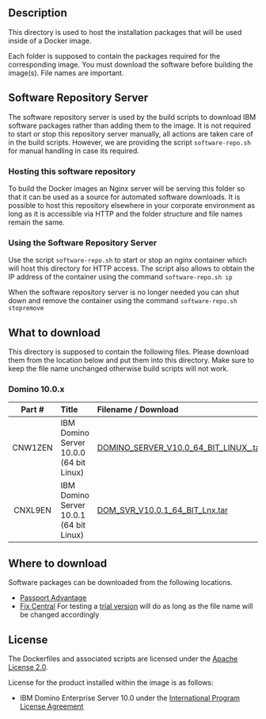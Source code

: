 ## Description

This directory is used to host the installation packages that will be used inside of a Docker image. 

Each folder is supposed to contain the packages required for the corresponding image. You must download the software before building the image(s). File names are important.

##  Software Repository Server
The software repository server is used by the build scripts to download IBM software packages rather than adding them to the image. It is not required to start or stop this repository server manually, all actions are taken care of in the build scripts. However, we are providing the script ```software-repo.sh``` for manual handling in case its required.

### Hosting this software repository

To build the Docker images an Nginx server will be serving this folder so that it can be used as a source for automated software downloads. It is possible to host this repository elsewhere in your corporate environment as long as it is accessible via HTTP and the folder structure and file names remain the same.

### Using the Software Repository Server

Use the script ```software-repo.sh``` to start or stop an nginx container which will host this directory for HTTP access. The script also allows to obtain the IP address of the container using the command ```software-repo.sh ip```

When the software repository server is no longer needed you can shut down and remove the container using the command ```software-repo.sh stopremove```

## What to download

This directory is supposed to contain the following files. Please download them from the location below and put them into this directory. Make sure to keep the file name unchanged otherwise build scripts will not work.


### Domino 10.0.x
| Part # | Title | Filename / Download  |
| :---: |:---|:----|
| CNW1ZEN | IBM Domino Server 10.0.0 (64 bit Linux) | [DOMINO_SERVER_V10.0_64_BIT_LINUX_.tar](https://www-112.ibm.com/software/howtobuy/passportadvantage/paocustomer/sdma/SDMA?P0=DOWNLOAD_SEARCH_BY_PART_NO&FIELD_SEARCH_TYPE=3&searchVal=CNW1ZEN) | 
| CNXL9EN | IBM Domino Server 10.0.1 (64 bit Linux) | [DOM_SVR_V10.0.1_64_BIT_Lnx.tar](https://www-112.ibm.com/software/howtobuy/passportadvantage/paocustomer/sdma/SDMA?P0=DOWNLOAD_SEARCH_BY_PART_NO&FIELD_SEARCH_TYPE=3&searchVal=CNXL9EN) | 


## Where to download
Software packages can be downloaded from the following locations. 
* [Passport Advantage](https://www-01.ibm.com/software/passportadvantage/pao_customer.html)
* [Fix Central](https://www-945.ibm.com/support/fixcentral)
For testing a [trial version](https://www-01.ibm.com/marketing/iwm/tnd/preconfig.jsp?id=2016-05-21+05%3A25%3A52.674466R) will do as long as the file name will be changed accordingly

## License
The Dockerfiles and associated scripts are licensed under the [Apache License 2.0](https://www.apache.org/licenses/LICENSE-2.0.html). 

License for the product installed within the image is as follows:
* IBM Domino Enterprise Server 10.0 under the [International Program License Agreement](https://www-03.ibm.com/software/sla/sladb.nsf/displaylis/FB664D0899DE8E7C8525832100805159?OpenDocument)
